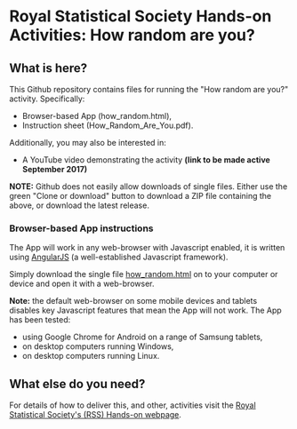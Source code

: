 # Royal Statistical Society Hands-on Activities: How random are you?

## What is here?

This Github repository contains files for running the "How
random are you?" activity. Specifically:

+ Browser-based App (how_random.html),
+ Instruction sheet (How_Random_Are_You.pdf).

Additionally, you may also be interested in:

+ A YouTube video demonstrating the activity **(link to be made active
September 2017)**

**NOTE:** Github does not easily allow downloads of single
  files. Either use the green "Clone or download" button to download a
  ZIP file containing the above, or download the latest release.

### Browser-based App instructions

The App will work in any web-browser with Javascript enabled, it is
written using [AngularJS](https://angularjs.org/) (a well-established
Javascript framework).

Simply download the single file [how_random.html](how_random.html) on
to your computer or device and open it with a
web-browser. 

**Note:** the default web-browser on some mobile devices and tablets disables
key Javascript features that mean the App will not work. The App has
been tested:
+ using Google Chrome for Android on a range of Samsung
tablets,
+ on desktop computers running Windows,
+ on desktop computers running Linux.


## What else do you need?

For details of how to deliver this, and other, activities visit the [Royal Statistical Society's
(RSS) Hands-on webpage](http://www.rss.org.uk/hands-on "Royal Statistical Society's
(RSS) Hands-on webpage").

